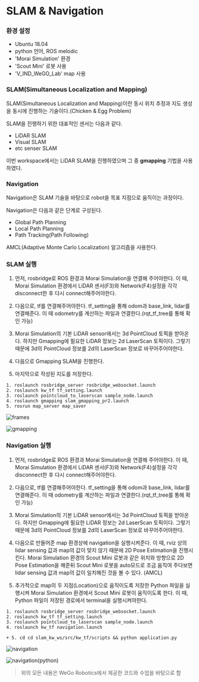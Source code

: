# SLAM & Navigation 

### 환경 설정 
- Ubuntu 18.04
- python 언어, ROS melodic
- 'Morai Simulation' 환경
- 'Scout Mini' 로봇 사용
- 'V_IND_WeGO_Lab' map 사용
  
  
### SLAM(Simultaneous Localization and Mapping)

SLAM(Simultaneous Localization and Mapping)이란 동시 위치 추정과 지도 생성을 동시에 진행하는 기술이다.(Chicken & Egg Problem)  

SLAM을 진행하기 위한 대표적인 센서는 다음과 같다. 
- LiDAR SLAM
- Visual SLAM
- etc senser SLAM    

이번 workspace에서는 LiDAR SLAM을 진행하였으며 그 중 **gmapping** 기법을 사용하였다. 

  
### Navigation

Navigation은 SLAM 기술을 바탕으로 robot을 목표 지점으로 움직이는 과정이다. 

Navigation은 다음과 같은 단계로 구성된다.

- Global Path Planning
- Local Path Planning
- Path Tracking(Path Following)


AMCL(Adaptive Monte Carlo Localization) 알고리즘을 사용한다. 

  
### SLAM 실행 
1. 먼저, rosbridge로 ROS 환경과 Morai Simulation을 연결해 주어야한다. 이 때, Morai Simulation 환경에서 LiDAR 센서(F3)와 Network(F4)설정을 각각 disconnect한 후 다시 connect해주어야한다. 

2. 다음으로, tf를 연결해주어야한다. tf_setting을 통해 odom과 base_link, lidar를 연결해준다. 이 때 odometry를 계산하는 파일과 연결한다.(rqt_tf_tree를 통해 확인 가능)

3. Morai Simulation의 기본 LiDAR sensor에서는 3d PointCloud 토픽을 받아온다. 하지만 Gmapping에 필요한 LiDAR 정보는 2d LaserScan 토픽이다. 그렇기 때문에 3d의 PointCloud 정보를 2d의 LaserScan 정보로 바꾸어주어야한다.

4. 다음으로 Gmapping SLAM을 진행한다. 

5. 마지막으로 작성된 지도를 저장한다. 

```
1. roslaunch rosbridge_server rosbridge_websocket.launch
2. roslaunch kw_tf tf_setting.launch
3. roslaunch pointcloud_to_laserscan sample_node.launch
4. roslaunch gmapping slam_gmapping_pr2.launch
5. rosrun map_server map_saver
```
![frames](https://github.com/jungssoobin/Morai_project/assets/86636094/857f8b3f-b06b-46e5-94a9-e80d8c451704)


![gmapping](https://github.com/jungssoobin/Morai_project/assets/86636094/0d96e060-86b2-4447-ad44-e0baca483a16)

### Navigation 실행

1. 먼저, rosbridge로 ROS 환경과 Morai Simulation을 연결해 주어야한다. 이 때, Morai Simulation 환경에서 LiDAR 센서(F3)와 Network(F4)설정을 각각 disconnect한 후 다시 connect해주어야한다. 

2. 다음으로, tf를 연결해주어야한다. tf_setting을 통해 odom과 base_link, lidar를 연결해준다. 이 때 odometry를 계산하는 파일과 연결한다.(rqt_tf_tree를 통해 확인 가능)

3. Morai Simulation의 기본 LiDAR sensor에서는 3d PointCloud 토픽을 받아온다. 하지만 Gmapping에 필요한 LiDAR 정보는 2d LaserScan 토픽이다. 그렇기 때문에 3d의 PointCloud 정보를 2d의 LaserScan 정보로 바꾸어주어야한다.

4. 다음으로 만들어준 map 환경상에 navigation을 실행시켜준다. 이 때, rviz 상의 lidar sensing 값과 map의 값이 맞지 않기 때문에 2D Pose Estimation을 진행시킨다. Morai Simulation 환경의 Scout Mini 로봇과 같은 위치와 방향으로 2D Pose Estimation을 해준뒤 Scout Mini 로봇을 auto모드로 조금 움직여 주다보면 lidar sensing 값과 map의 값이 일치해진 것을 볼 수 있다. 
(AMCL) 

5. 추가적으로 map의 두 지점(Location)으로 움직이도록 저장한 Python 파일을 실행시켜 Morai Simulation 환경에서 Scout Mini 로봇이 움직이도록 한다. 이 때, Python 파일이 저장된 경로에서 terminal을 실행시켜야한다. 

```
1. roslaunch rosbridge_server rosbridge_websocket.launch
2. roslaunch kw_tf tf_setting.launch
3. roslaunch pointcloud_to_laserscan sample_node.launch
4. roslaunch kw_tf navigation.launch 

+ 5. cd cd slam_kw_ws/src/kw_tf/scripts && python application.py 
```
![navigation](https://github.com/jungssoobin/Morai_project/assets/86636094/2bd104df-7cae-4b50-be69-606355f71e8a)

![navigation(python)](https://github.com/jungssoobin/Morai_project/assets/86636094/4ac8fd80-a996-49e4-84bf-bac52069442a)

> 위의 모든 내용은 WeGo Robotics에서 제공한 코드와 수업을 바탕으로 함 